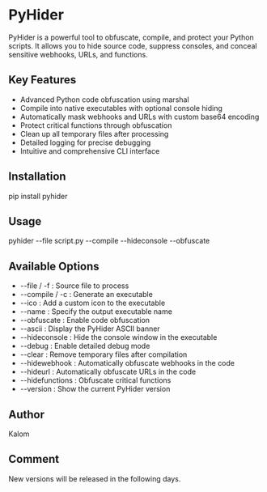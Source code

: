 # PyHider

PyHider is a powerful tool to obfuscate, compile, and protect your Python scripts.
It allows you to hide source code, suppress consoles, and conceal sensitive webhooks, URLs, and functions.

## Key Features

* Advanced Python code obfuscation using marshal
* Compile into native executables with optional console hiding
* Automatically mask webhooks and URLs with custom base64 encoding
* Protect critical functions through obfuscation
* Clean up all temporary files after processing
* Detailed logging for precise debugging
* Intuitive and comprehensive CLI interface

## Installation

pip install pyhider

## Usage

pyhider --file script.py --compile --hideconsole --obfuscate

## Available Options

* \--file / -f : Source file to process
* \--compile / -c : Generate an executable
* \--ico : Add a custom icon to the executable
* \--name : Specify the output executable name
* \--obfuscate : Enable code obfuscation
* \--ascii : Display the PyHider ASCII banner
* \--hideconsole : Hide the console window in the executable
* \--debug : Enable detailed debug mode
* \--clear : Remove temporary files after compilation
* \--hidewebhook : Automatically obfuscate webhooks in the code
* \--hideurl : Automatically obfuscate URLs in the code
* \--hidefunctions : Obfuscate critical functions
* \--version : Show the current PyHider version

## Author

Kalom

## Comment 

New versions will be released in the following days.